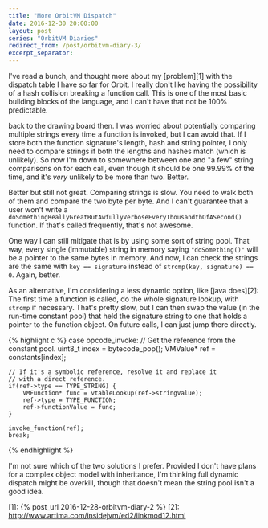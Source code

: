 ```yaml
---
title: "More OrbitVM Dispatch"
date: 2016-12-30 20:00:00
layout: post
series: "OrbitVM Diaries"
redirect_from: /post/orbitvm-diary-3/
excerpt_separator: 
---
```


I've read a bunch, and thought more about my [problem][1] with the dispatch
table I have so far for Orbit. I really don't like having the possibility of a
hash collision breaking a function call. This is one of the most basic building
blocks of the language, and I can't have that not be 100% predictable.

back to the drawing board then. I was worried about potentially comparing
multiple strings every time a function is invoked, but I can avoid that. If I
store both the function signature's length, hash and string pointer, I only need
to compare strings if both the lengths and hashes match (which is unlikely). So
now I'm down to somewhere between one and "a few" string comparisons on for each
call, even though it should be one 99.99% of the time, and it's _very_ unlikely
to be more than two. Better.



Better but still not great. Comparing strings is slow. You need to walk both of
them and compare the two byte per byte. And I can't guarantee that a user won't
write a `doSomethingReallyGreatButAwfullyVerboseEveryThousandthOfASecond()`
function. If that's called frequently, that's not awesome.

One way I can still mitigate that is by using some sort of string pool. That
way, every single (immutable) string in memory saying `"doSomething()"` will be
a pointer to the same bytes in memory. And now, I can check the strings are the
same with `key == signature` instead of `strcmp(key, signature) == 0`. Again,
better.

As an alternative, I'm considering a less dynamic option, like [java does][2]:
The first time a function is called, do the whole signature lookup, with
`strcmp` if necessary. That's pretty slow, but I can then swap the value (in
the run-time constant pool) that held the signature string to one that holds a
pointer to the function object. On future calls, I can just jump there directly.

{% highlight c %}
case opcode_invoke:
    // Get the reference from the constant pool.
    uint8_t index = bytecode_pop();
    VMValue* ref = constants[index];
    
    // If it's a symbolic reference, resolve it and replace it
    // with a direct reference.
    if(ref->type == TYPE_STRING) {
        VMFunction* func = vtableLookup(ref->stringValue);
        ref->type = TYPE_FUNCTION;
        ref->functionValue = func;
    }

    invoke_function(ref);
    break;
{% endhighlight %}


I'm not sure which of the two solutions I prefer. Provided I don't have plans
for a complex object model with inheritance, I'm thinking full dynamic dispatch
might be overkill, though that doesn't mean the string pool isn't a good idea.

   [1]: {% post_url 2016-12-28-orbitvm-diary-2 %}
   [2]: http://www.artima.com/insidejvm/ed2/linkmod12.html
